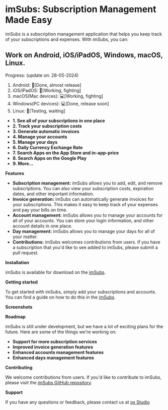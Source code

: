# imSubs: Subscription Management Made Easy

imSubs is a subscription management application that helps you keep track of your subscriptions and expenses. With imSubs, you can:


## Work on Android, iOS/iPadOS, Windows, macOS, Linux.
Progress: (update on: 28-05-2024)
1. Android: 📱[Done, almost release]
2. iOS/iPadOS: 📱[Working, fighting]
3. macOS(Mac devices): 💻[Working, fighting]
4. Windows(PC devices): 💻[Done, release soon]
5. Linux: 🐧[Testing, waiting]


* **1. See all of your subscriptions in one place**
* **2. Track your subscription costs**
* **3. Generate automatic invoices**
* **4. Manage your accounts**
* **5. Manage your days**
* **6. Daily Currency Exchange Rate**
* **7. Search Apps on the App Store and in-app-price**
* **8. Search Apps on the Google Play**
* **9. More...**

**Features**

* **Subscription management:** imSubs allows you to add, edit, and remove subscriptions. You can also view your subscription costs, expiration dates, and other important information.
* **Invoice generation:** imSubs can automatically generate invoices for your subscriptions. This makes it easy to keep track of your expenses and pay your bills on time.
* **Account management:** imSubs allows you to manage your accounts for all of your accounts. You can store your login information, and other account details in one place.
* **Day management:** imSubs allows you to manage your days for all of your matter.
* **Contributions:** imSubs welcomes contributions from users. If you have a subscription that you'd like to see added to imSubs, please submit a pull request.

**Installation**

imSubs is available for download on the [imSubs](https://oxstudio.canny.io/).

**Getting started**

To get started with imSubs, simply add your subscriptions and accounts. You can find a guide on how to do this in the [imSubs](https://oxstudio.canny.io/).

**Screenshots**







**Roadmap**

imSubs is still under development, but we have a lot of exciting plans for the future. Here are some of the things we're working on:

* **Support for more subscription services**
* **Improved invoice generation features**
* **Enhanced accounts management features**
* **Enhanced days management features**

**Contributing**

We welcome contributions from users. If you'd like to contribute to imSubs, please visit the [imSubs GitHub repository](https://github.com/LJRFox/imSubs-Common).

**Support**

If you have any questions or feedback, please contact us at [ox Studio](https://oxstudio.canny.io/)
